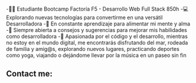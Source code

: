 

-👩‍🎓 Estudiante Bootcamp Factoría F5 - Desarrollo Web Full Stack 850h
-💻 Explorando nuevas tecnologías para convertirme en una versátil Desarrolladora
-🧠 En constante aprendizaje para alimentar mi mente y alma
-👀 Siempre abierta a consejos y sugerencias para mejorar mis habilidades como desarrolladora
-💞 Apasionada por el código y el desarrollo, mientras no estoy en el mundo digital, me encontrarás disfrutando del mar, rodeada de familia y amig@s, explorando nuevos lugares, practicando deportes como yoga, viajando o dejándome llevar por la música en un paseo sin fin

## Contact me:


